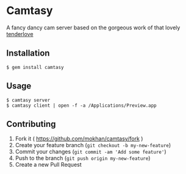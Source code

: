 # Camtasy

A fancy dancy cam server based on the gorgeous work of that lovely
[tenderlove](http://tenderlovemaking.com/2014/03/26/webcam-photos-with-ruby.html)

## Installation

    $ gem install camtasy

## Usage

    $ camtasy server
    $ camtasy client | open -f -a /Applications/Preview.app

## Contributing

1. Fork it ( https://github.com/mokhan/camtasy/fork )
2. Create your feature branch (`git checkout -b my-new-feature`)
3. Commit your changes (`git commit -am 'Add some feature'`)
4. Push to the branch (`git push origin my-new-feature`)
5. Create a new Pull Request
